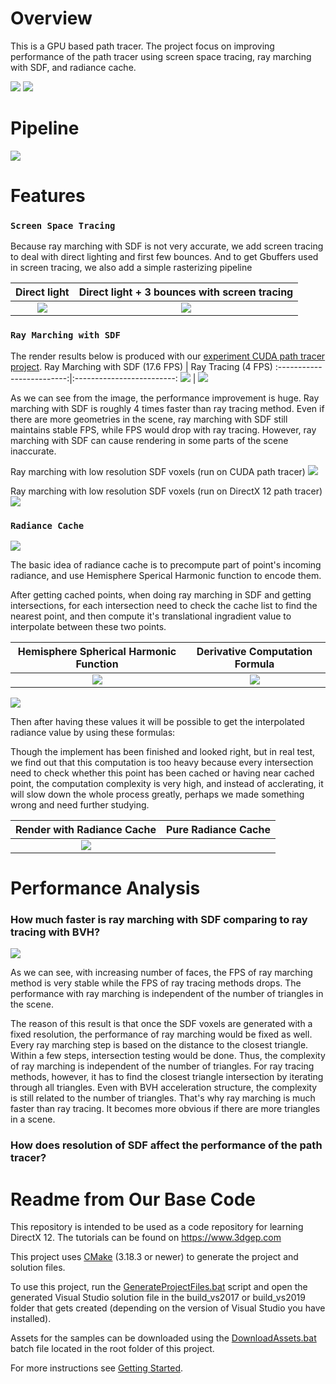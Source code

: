 # Overview
This is a GPU based path tracer. The project focus on improving performance of the path tracer using screen space tracing, ray marching with SDF, and radiance cache.

![](img/overview1.png)
![](img/overview2.png)

# Pipeline
![](img/pipeline.png)

# Features
### `Screen Space Tracing`

Because ray marching with SDF is not very accurate, we add screen tracing to deal with direct lighting and first few bounces. And to get Gbuffers used in screen tracing, we also add a simple rasterizing pipeline

Direct light  |  Direct light + 3 bounces with screen tracing
:-------------------------:|:-------------------------:
![](img/direct.png)        |  ![](img/direct%2Bscreen.png)


### `Ray Marching with SDF`
The render results below is produced with our [experiment CUDA path tracer project](https://github.com/linlinbest/SDFPathTracer).
Ray Marching with SDF (17.6 FPS)  |  Ray Tracing  (4 FPS)
:-------------------------:|:-------------------------:
![](img/sdf/sdf1.PNG)        |  ![](img/sdf/rayTracing1.PNG)

As we can see from the image, the performance improvement is huge. Ray marching with SDF is roughly 4 times faster than ray tracing method. Even if there are more geometries in the scene, ray marching with SDF still maintains stable FPS, while FPS would drop with ray tracing.
However, ray marching with SDF can cause rendering in some parts of the scene inaccurate.

Ray marching with low resolution SDF voxels (run on CUDA path tracer)
![](img/sdf/sdf2.PNG)

Ray marching with low resolution SDF voxels (run on DirectX 12 path tracer)
![](img/sdfscene.png)

### `Radiance Cache`

![](img/pipeline_rc.jpg)

The basic idea of radiance cache is to precompute part of point's incoming radiance, and use Hemisphere Sperical Harmonic function to encode them.

After getting cached points, when doing ray marching in SDF and getting intersections, for each intersection need to check the cache list to find the nearest point, and then compute it's translational ingradient value to interpolate between these two points.

Hemisphere Spherical Harmonic Function |  Derivative Computation Formula
:-------------------------:|:-------------------------:
![](img/sdf/HSH_1.png)       | ![](img/sdf/HSH_2.png)


![](img/derivatives.png)

Then after having these values it will be possible to get the interpolated radiance value by using these formulas:



Though the implement has been finished and looked right, but in real test, we find out that this computation is too heavy because every intersection need to check whether this point has been cached or having near cached point, the computation complexity is very high, and instead of acclerating, it will slow down the whole process greatly, perhaps we made something wrong and need further studying.

Render with Radiance Cache| Pure Radiance Cache
:-------------------------:|:--------------------:
![](img/radianceCache.png) |

# Performance Analysis

### How much faster is ray marching with SDF comparing to ray tracing with BVH?

![](img/SDF_BVH_comparison.PNG)

As we can see, with increasing number of faces, the FPS of ray marching method is very stable while the FPS of ray tracing methods drops. The performance with ray marching is independent of the number of triangles in the scene.

The reason of this result is that once the SDF voxels are generated with a fixed resolution, the performance of ray marching would be fixed as well. Every ray marching step is based on the distance to the closest triangle. Within a few steps, intersection testing would be done. Thus, the complexity of ray marching is independent of the number of triangles. For ray tracing methods, however, it has to find the closest triangle intersection by iterating through all triangles. Even with BVH acceleration structure, the complexity is still related to the number of triangles. That's why ray marching is much faster than ray tracing. It becomes more obvious if there are more triangles in a scene.


### How does resolution of SDF affect the performance of the path tracer?






# Readme from Our Base Code

This repository is intended to be used as a code repository for learning DirectX 12. The tutorials can be found on https://www.3dgep.com

This project uses [CMake](https://cmake.org/) (3.18.3 or newer) to generate the project and solution files.

To use this project, run the [GenerateProjectFiles.bat](GenerateProjectFiles.bat) script and open the generated Visual Studio solution file in the build_vs2017 or build_vs2019 folder that gets created (depending on the version of Visual Studio you have installed).

Assets for the samples can be downloaded using the [DownloadAssets.bat](DownloadAssets.bat) batch file located in the root folder of this project.

For more instructions see [Getting Started](https://github.com/jpvanoosten/LearningDirectX12/wiki/Getting-Started).